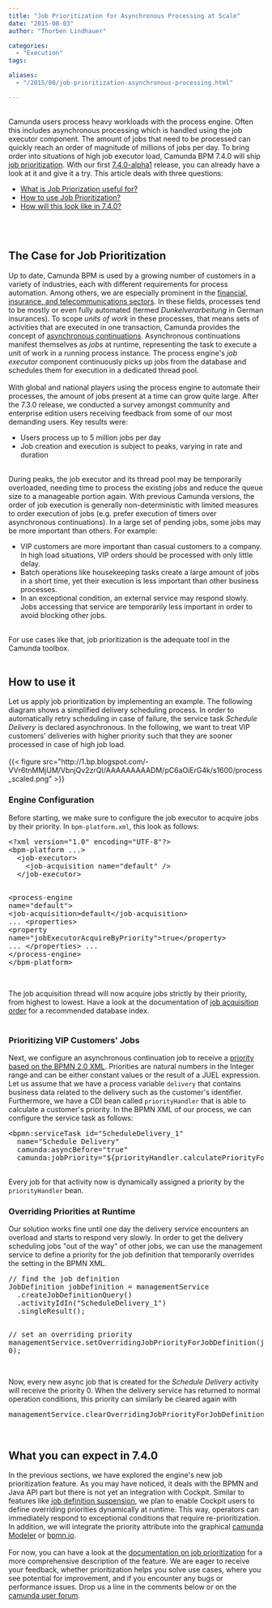 ```yaml
---
title: "Job Prioritization for Asynchronous Processing at Scale"
date: "2015-08-03"
author: "Thorben Lindhauer"

categories:
  - "Execution"
tags: 

aliases:
  - "/2015/08/job-prioritization-asynchronous-processing.html"

---
```


<div>
<script src="https://google-code-prettify.googlecode.com/svn/loader/run_prettify.js"></script>  <br />
<div class="markdown-body">Camunda users process heavy workloads with the process engine. Often this includes asynchronous processing which is handled using the job executor component. The amount of jobs that need to be processed can quickly reach an order of magnitude of millions of jobs per day. To bring order into situations of high job executor load, Camunda BPM 7.4.0 will ship <a href="http://docs.camunda.org/latest/guides/user-guide/#process-engine-the-job-executor-job-prioritization">job prioritization</a>. With our first <a href="http://blog.camunda.org/2015/07/camunda-bpm-740-alpha-1-released.html">7.4.0-alpha1</a> release, you can already have a look at it and give it a try. This article deals with three questions:<br />
<ul><li><a href="https://www.blogger.com/blogger.g?blogID=2414043640680427770#the-case-for-job-prioritization">What is Job Priorization useful for?</a></li>
<li><a href="https://www.blogger.com/blogger.g?blogID=2414043640680427770#how-to-use-it">How to use Job Prioritization?</a></li>
<li><a href="https://www.blogger.com/blogger.g?blogID=2414043640680427770#what-you-can-expect-in-740">How will this look like in 7.4.0?</a></li>
</ul><br />
<a name='more'></a><br />
<h2><a aria-hidden="true" class="anchor" href="https://www.blogger.com/blogger.g?blogID=2414043640680427770#the-case-for-job-prioritization" id="user-content-the-case-for-job-prioritization"><span class="octicon octicon-link"></span></a>The Case for Job Prioritization</h2>Up to date, Camunda BPM is used by a growing number of customers in a variety of industries, each with different requirements for process automation. Among others, we are especially prominent in the <a href="http://camunda.com/bpm/references/">financial, insurance, and telecommunications sectors</a>. In these fields, processes tend to be mostly or even fully automated (termed <i>Dunkelverarbeitung</i> in German insurances). To scope <i>units of work</i> in these processes, that means sets of activities that are executed in one transaction, Camunda provides the concept of <a href="http://docs.camunda.org/latest/guides/user-guide/#process-engine-transactions-in-processes-asynchronous-continuations">asynchronous continuations</a>. Asynchronous continuations manifest themselves as <i>jobs</i> at runtime, representing the task to execute a unit of work in a running process instance. The process engine's <i>job executor</i> component continuously picks up jobs from the database and schedules them for execution in a dedicated thread pool.<br />
<br />
With global and national players using the process engine to automate their processes, the amount of jobs present at a time can grow quite large. After the 7.3.0 release, we conducted a survey amongst community and enterprise edition users receiving feedback from some of our most demanding users. Key results were:<br />
<ul><li>Users process up to 5 million jobs per day</li>
<li>Job creation and execution is subject to peaks, varying in rate and duration</li>
</ul><br />
During peaks, the job executor and its thread pool may be temporarily overloaded, needing time to process the existing jobs and reduce the queue size to a manageable portion again. With previous Camunda versions, the order of job execution is generally non-deterministic with limited measures to order execution of jobs (e.g. prefer execution of timers over asynchronous continuations). In a large set of pending jobs, some jobs may be more important than others. For example:<br />
<ul><li>VIP customers are more important than casual customers to a company. In high load situations, VIP orders should be processed with only little delay.</li>
<li>Batch operations like housekeeping tasks create a large amount of jobs in a short time, yet their execution is less important than other business processes.</li>
<li>In an exceptional condition, an external service may respond slowly. Jobs accessing that service are temporarily less important in order to avoid blocking other jobs.</li>
</ul><br />
For use cases like that, job prioritization is the adequate tool in the Camunda toolbox.<br />
<br />
<h2><a aria-hidden="true" class="anchor" href="https://www.blogger.com/blogger.g?blogID=2414043640680427770#how-to-use-it" id="user-content-how-to-use-it"><span class="octicon octicon-link"></span></a>How to use it</h2>Let us apply job prioritization by implementing an example. The following diagram shows a simplified delivery scheduling process. In order to automatically retry scheduling in case of failure, the service task <i>Schedule Delivery</i> is declared asynchronous. In the following, we want to treat VIP customers' deliveries with higher priority such that they are sooner processed in case of high job load.<br />
<br />
{{< figure src="http://1.bp.blogspot.com/-VVr6tnMMjUM/VbnjQv2zrQI/AAAAAAAAADM/pC6aOiErG4k/s1600/process_scaled.png" >}}
<h3><a aria-hidden="true" class="anchor" href="https://www.blogger.com/blogger.g?blogID=2414043640680427770#engine-configuration" id="user-content-engine-configuration"><span class="octicon octicon-link"></span></a>Engine Configuration</h3>Before starting, we make sure to configure the job executor to acquire jobs by their priority. In <code>bpm-platform.xml</code>, this look as follows:<br />
<div class="highlight highlight-xml"><pre class="prettyprint">&lt;?<span class="pl-ent">xml</span><span class="pl-e"> version</span>=<span class="pl-s"><span class="pl-pds">"</span>1.0<span class="pl-pds">"</span></span><span class="pl-e"> encoding</span>=<span class="pl-s"><span class="pl-pds">"</span>UTF-8<span class="pl-pds">"</span></span>?&gt;
&lt;<span class="pl-ent">bpm-platform</span> ...&gt;
  &lt;<span class="pl-ent">job-executor</span>&gt;
    &lt;<span class="pl-ent">job-acquisition</span> <span class="pl-e">name</span>=<span class="pl-s"><span class="pl-pds">"</span>default<span class="pl-pds">"</span></span> /&gt;
  &lt;/<span class="pl-ent">job-executor</span>&gt;

  &lt;<span class="pl-ent">process-engine</span> <span class="pl-e">name</span>=<span class="pl-s"><span class="pl-pds">"</span>default<span class="pl-pds">"</span></span>&gt;
    &lt;<span class="pl-ent">job-acquisition</span>&gt;default&lt;/<span class="pl-ent">job-acquisition</span>&gt;
    ...
    &lt;<span class="pl-ent">properties</span>&gt;
      &lt;<span class="pl-ent">property</span> <span class="pl-e">name</span>=<span class="pl-s"><span class="pl-pds">"</span>jobExecutorAcquireByPriority<span class="pl-pds">"</span></span>&gt;true&lt;/<span class="pl-ent">property</span>&gt;
      ...
    &lt;/<span class="pl-ent">properties</span>&gt;
    ...
  &lt;/<span class="pl-ent">process-engine</span>&gt;
&lt;/<span class="pl-ent">bpm-platform</span>&gt;</pre></div><br />
The job acquisition thread will now acquire jobs strictly by their priority, from highest to lowest. Have a look at the documentation of <a href="http://docs.camunda.org/latest/guides/user-guide/#process-engine-the-job-executor-the-job-order-of-job-acquisition">job acquisition order</a> for a recommended database index.<br />
<br />
<h3><a aria-hidden="true" class="anchor" href="https://www.blogger.com/blogger.g?blogID=2414043640680427770#prioritizing-vip-customers-jobs" id="user-content-prioritizing-vip-customers-jobs"><span class="octicon octicon-link"></span></a>Prioritizing VIP Customers' Jobs</h3>Next, we configure an asynchronous continuation job to receive a <a href="http://docs.camunda.org/latest/guides/user-guide/#specifying-priorities-in-bpmn-xml">priority based on the BPMN 2.0 XML</a>. Priorities are natural numbers in the Integer range and can be either constant values or the result of a JUEL expression. Let us assume that we have a process variable <code>delivery</code> that contains business data related to the delivery such as the customer's identifier. Furthermore, we have a CDI bean called <code>priorityHandler</code> that is able to calculate a customer's priority. In the BPMN XML of our process, we can configure the service task as follows:<br />
<div class="highlight highlight-xml"><pre class="prettyprint">&lt;<span class="pl-ent">bpmn</span><span class="pl-ent">:</span><span class="pl-ent">serviceTask</span> <span class="pl-e">id</span>=<span class="pl-s"><span class="pl-pds">"</span>ScheduleDelivery_1<span class="pl-pds">"</span></span>
  <span class="pl-e">name</span>=<span class="pl-s"><span class="pl-pds">"</span>Schedule Delivery<span class="pl-pds">"</span></span>
  <span class="pl-e">camunda</span><span class="pl-e">:</span><span class="pl-e">asyncBefore</span>=<span class="pl-s"><span class="pl-pds">"</span>true<span class="pl-pds">"</span></span>
  <span class="pl-e">camunda</span><span class="pl-e">:</span><span class="pl-e">jobPriority</span>=<span class="pl-s"><span class="pl-pds">"</span>${priorityHandler.calculatePriorityFor(delivery.customer)}<span class="pl-pds">"</span></span> /&gt;</pre></div><br />
Every job for that activity now is dynamically assigned a priority by the <code>priorityHandler</code> bean. <br />
<h3><a aria-hidden="true" class="anchor" href="https://www.blogger.com/blogger.g?blogID=2414043640680427770#overriding-priorities-at-runtime" id="user-content-overriding-priorities-at-runtime"><span class="octicon octicon-link"></span></a>Overriding Priorities at Runtime</h3>Our solution works fine until one day the delivery service encounters an overload and starts to respond very slowly. In order to get the delivery scheduling jobs "out of the way" of other jobs, we can use the management service to define a priority for the job definition that temporarily overrides the setting in the BPMN XML.<br />
<div class="highlight highlight-java"><pre class="prettyprint"><span class="pl-c">// find the job definition</span>
<span class="pl-smi">JobDefinition</span> jobDefinition <span class="pl-k">=</span> managementService
  .createJobDefinitionQuery()
  .activityIdIn(<span class="pl-s"><span class="pl-pds">"</span>ScheduleDelivery_1<span class="pl-pds">"</span></span>)
  .singleResult();

<span class="pl-c">// set an overriding priority</span>
managementService<span class="pl-k">.</span>setOverridingJobPriorityForJobDefinition(jobDefinition<span class="pl-k">.</span>getId(), <span class="pl-c1">0</span>);</pre></div><br />
Now, every new async job that is created for the <i>Schedule Delivery</i> activity will receive the priority 0. When the delivery service has returned to normal operation conditions, this priority can similarly be cleared again with<br />
<div class="highlight highlight-java"><pre class="prettyprint">managementService<span class="pl-k">.</span>clearOverridingJobPriorityForJobDefinition(jobDefinition<span class="pl-k">.</span>getId());</pre></div><br />
<h2><a aria-hidden="true" class="anchor" href="https://www.blogger.com/blogger.g?blogID=2414043640680427770#what-you-can-expect-in-740" id="user-content-what-you-can-expect-in-740"><span class="octicon octicon-link"></span></a>What you can expect in 7.4.0</h2>In the previous sections, we have explored the engine's new job prioritization feature. As you may have noticed, it deals with the BPMN and Java API part but there is not yet an integration with Cockpit. Similar to features like <a href="http://docs.camunda.org/latest/guides/user-guide/#cockpit-suspension-job-definition-suspension">job definition suspension</a>, we plan to enable Cockpit users to define overriding priorities dynamically at runtime. This way, operators can immediately respond to exceptional conditions that require re-prioritization. In addition, we will integrate the priority attribute into the graphical <a href="http://docs.camunda.org/latest/guides/user-guide/#camunda-modeler">camunda Modeler</a> or <a href="http://bpmn.io/">bpmn.io</a>.<br />
<br />
For now, you can have a look at the <a href="http://docs.camunda.org/latest/guides/user-guide/#process-engine-the-job-executor-job-prioritization">documentation on job prioritization</a> for a more comprehensive description of the feature. We are eager to receive your feedback, whether prioritization helps you solve use cases, where you see potential for improvement, and if you encounter any bugs or performance issues. Drop us a line in the comments below or on the <a href="https://groups.google.com/forum/#!forum/camunda-bpm-users">camunda user forum</a>.</div>
</div>